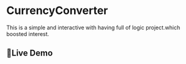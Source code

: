 # CurrencyConverter
This is a simple and interactive with having full of logic project.which boosted interest.
## 🚀Live Demo
